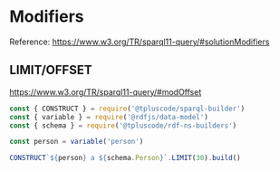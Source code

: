 # Modifiers

Reference: https://www.w3.org/TR/sparql11-query/#solutionModifiers

## LIMIT/OFFSET

https://www.w3.org/TR/sparql11-query/#modOffset

<run-kit>

```js
const { CONSTRUCT } = require('@tpluscode/sparql-builder')
const { variable } = require('@rdfjs/data-model')
const { schema } = require('@tpluscode/rdf-ns-builders')

const person = variable('person')

CONSTRUCT`${person} a ${schema.Person}`.LIMIT(30).build()
```

</run-kit>
